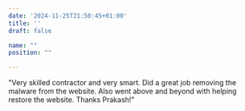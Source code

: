 ```yaml
---
date: '2024-11-25T21:50:45+01:00'
title: ''
draft: false

name: ""
position: ""

---
```


"Very skilled contractor and very smart. Did a great job removing the malware from the website. Also went above and beyond with helping restore the website. Thanks Prakash!"